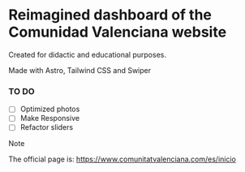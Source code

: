 # Reimagined dashboard of the Comunidad Valenciana website

Created for didactic and educational purposes.

Made with Astro, Tailwind CSS and Swiper

### TO DO

- [ ] Optimized photos
- [ ] Make Responsive
- [ ] Refactor sliders 
      
> [!NOTE]  
> The official page is: https://www.comunitatvalenciana.com/es/inicio

